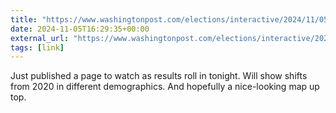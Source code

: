```yaml
---
title: "https://www.washingtonpost.com/elections/interactive/2024/11/05/compare-2020-2024-presidential-results/"
date: 2024-11-05T16:29:35+00:00
external_url: "https://www.washingtonpost.com/elections/interactive/2024/11/05/compare-2020-2024-presidential-results/"
tags: [link]
---
```


Just published a page to watch as results roll in tonight. Will show shifts from 2020 in different demographics. And hopefully a nice-looking map up top.